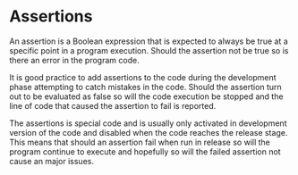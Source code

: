 # Assertions

An assertion is a Boolean expression that is expected to always be true at a specific point in a program execution. Should the assertion not be true so is there an error in the program code.

It is good practice to add assertions to the code during the development phase attempting to catch mistakes in the code. Should the assertion turn out to be evaluated as false so will the code execution be stopped and the line of code that caused the assertion to fail is reported.

The assertions is special code and is usually only activated in development version of the code and disabled when the code reaches the release stage. This means that should an assertion fail when run in release so will the program continue to execute and hopefully so will the failed assertion not cause an major issues.

